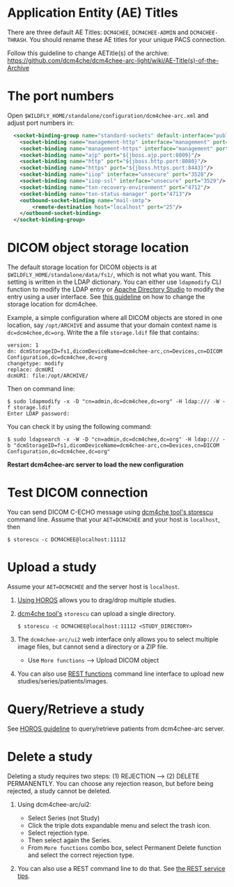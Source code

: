 # Application Entity (AE) Titles

There are three default AE Titles: `DCM4CHEE`, `DCM4CHEE-ADMIN` and `DCM4CHEE-THRASH`. You should rename these AE titles for your unique PACS connection.

Follow this guideline to change AETitle(s) of the archive: https://github.com/dcm4che/dcm4chee-arc-light/wiki/AE-Title(s)-of-the-Archive

# The port numbers

Open `$WILDFLY_HOME/standalone/configuration/dcm4chee-arc.xml` and adjust port numbers in:
```xml
  <socket-binding-group name="standard-sockets" default-interface="public" port-offset="${jboss.socket.binding.port-offset:0}">
    <socket-binding name="management-http" interface="management" port="${jboss.management.http.port:9990}"/>
    <socket-binding name="management-https" interface="management" port="${jboss.management.https.port:9993}"/>
    <socket-binding name="ajp" port="${jboss.ajp.port:8009}"/>
    <socket-binding name="http" port="${jboss.http.port:8080}"/>
    <socket-binding name="https" port="${jboss.https.port:8443}"/>
    <socket-binding name="iiop" interface="unsecure" port="3528"/>
    <socket-binding name="iiop-ssl" interface="unsecure" port="3529"/>
    <socket-binding name="txn-recovery-environment" port="4712"/>
    <socket-binding name="txn-status-manager" port="4713"/>
    <outbound-socket-binding name="mail-smtp">
        <remote-destination host="localhost" port="25"/>
    </outbound-socket-binding>
  </socket-binding-group>
```

# DICOM object storage location

The default storage location for DICOM objects is at `$WILDFLY_HOME/standalone/data/fs1/`, which is not what you want. This setting is written in the LDAP dictionary. You can either use `ldapmodify` CLI function to modify the LDAP entry or [Apache Directory Studio](https://directory.apache.org/studio/) to modify the entry using a user interface. See [this guideline](https://github.com/dcm4che/dcm4chee-arc-light/wiki/Generic-Storage) on how to change the storage location for dcm4chee.

Example, a simple configuration where all DICOM objects are stored in one location, say `/opt/ARCHIVE` and assume that your domain context name is `dc=dcm4chee,dc=org`. Write the a file `storage.ldif` file that contains:
```
version: 1
dn: dcmStorageID=fs1,dicomDeviceName=dcm4chee-arc,cn=Devices,cn=DICOM Configuration,dc=dcm4chee,dc=org
changetype: modify
replace: dcmURI
dcmURI: file:/opt/ARCHIVE/
```

Then on command line:
```
$ sudo ldapmodify -x -D "cn=admin,dc=dcm4chee,dc=org" -H ldap:/// -W -f storage.ldif
Enter LDAP password:
```

You can check it by using the following command:
```
$ sudo ldapsearch -x -W -D "cn=admin,dc=dcm4chee,dc=org" -H ldap:/// -b "dcmStorageID=fs1,dicomDeviceName=dcm4chee-arc,cn=Devices,cn=DICOM Configuration,dc=dcm4chee,dc=org"
```

**Restart dcm4chee-arc server to load the new configuration**

# Test DICOM connection

You can send DICOM C-ECHO message using [dcm4che tool's storescu](https://github.com/dcm4che/dcm4che) command line. Assume that your `AET=DCM4CHEE` and your host is `localhost`, then
```
$ storescu -c DCM4CHEE@localhost:11112
```

# Upload a study

Assume your `AET=DCM4CHEE` and the server host is `localhost`.

1. [Using HOROS](using-horos.md) allows you to drag/drop multiple studies.

2. [dcm4che tool's](https://github.com/dcm4che/dcm4che) `storescu` can upload a single directory.
   ```
   $ storescu -c DCM4CHEE@localhost:11112 <STUDY_DIRECTORY>
   ```

3. The `dcm4chee-arc/ui2` web interface only allows you to select multiple image files, but cannot send a directory or a ZIP file.
   * Use `More functions` --> Upload DICOM object

4. You can also use [REST functions](rest-dcm4chee.md) command line interface to upload new studies/series/patients/images.

# Query/Retrieve a study

See [HOROS guideline](using-horos.md) to query/retrieve patients from dcm4chee-arc server.

# Delete a study

Deleting a study requires two steps: (1) REJECTION --> (2) DELETE PERMANENTLY. You can choose any rejection reason, but before being rejected, a study cannot be deleted.

1. Using dcm4chee-arc/ui2:
   * Select Series (not Study)
   * Click the triple dots expandable menu and select the trash icon.
   * Select rejection type.
   * Then select again the Series.
   * From `More functions` combo box, select Permanent Delete function and select the correct rejection type.

2. You can also use a REST command line to do that. See [the REST service tips](rest-dcm4chee.md).
